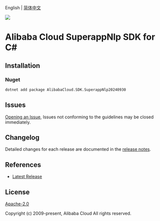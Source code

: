 English | [简体中文](README-CN.md)

![](https://aliyunsdk-pages.alicdn.com/icons/AlibabaCloud.svg)

# Alibaba Cloud SuperappNlp SDK for C#

## Installation

### Nuget

```bash
dotnet add package AlibabaCloud.SDK.SuperappNlp20240930
```

## Issues

[Opening an Issue](https://github.com/aliyun/alibabacloud-csharp-sdk/issues/new), Issues not conforming to the guidelines may be closed immediately.

## Changelog

Detailed changes for each release are documented in the [release notes](./ChangeLog.md).

## References

* [Latest Release](https://github.com/aliyun/alibabacloud-csharp-sdk/)

## License

[Apache-2.0](http://www.apache.org/licenses/LICENSE-2.0)

Copyright (c) 2009-present, Alibaba Cloud All rights reserved.
